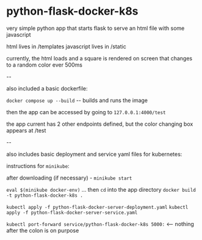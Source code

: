 # python-flask-docker-k8s

very simple python app that starts flask to serve an html file with some javascript

html lives in /templates
javascript lives in /static

currently, the html loads and a square is rendered on screen that changes to a random color ever 500ms

--

also included a basic dockerfile:

`docker compose up --build` -- builds and runs the image

then the app can be accessed by going to `127.0.0.1:4000/test`

the app current has 2 other endpoints defined, but the color changing box appears at /test

--

also includes basic deployment and service yaml files for kubernetes:

instructions for `minikube`:

after downloading (if necessary) - `minikube start`

`eval $(minikube docker-env)` ... then `cd` into the app directory
`docker build -t python-flask-docker-k8s .`

`kubectl apply -f python-flask-docker-server-deployment.yaml`
`kubectl apply -f python-flask-docker-server-service.yaml`

`kubectl port-forward service/python-flask-docker-k8s 5000:` <-- nothing after the colon is on purpose

